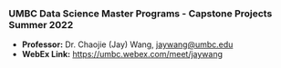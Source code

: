 ### UMBC Data Science Master Programs - Capstone Projects Summer 2022 

- **Professor:** Dr. Chaojie (Jay) Wang, jaywang@umbc.edu
- **WebEx Link:** https://umbc.webex.com/meet/jaywang
